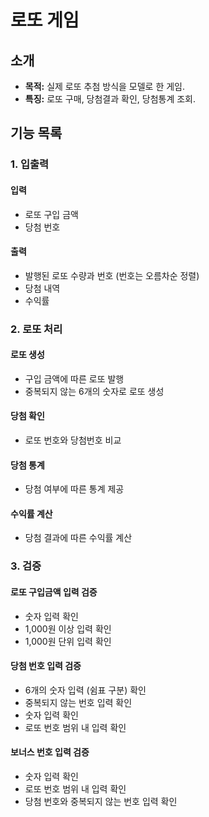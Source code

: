 # 로또 게임

## 소개
- **목적:** 실제 로또 추첨 방식을 모델로 한 게임.
- **특징:** 로또 구매, 당첨결과 확인, 당첨통계 조회.

## 기능 목록

### 1. 입출력

#### 입력
- 로또 구입 금액
- 당첨 번호

#### 출력
- 발행된 로또 수량과 번호 (번호는 오름차순 정렬)
- 당첨 내역
- 수익률

### 2. 로또 처리

#### 로또 생성
- 구입 금액에 따른 로또 발행
- 중복되지 않는 6개의 숫자로 로또 생성

#### 당첨 확인
- 로또 번호와 당첨번호 비교

#### 당첨 통계
- 당첨 여부에 따른 통계 제공

#### 수익률 계산
- 당첨 결과에 따른 수익률 계산

### 3. 검증

#### 로또 구입금액 입력 검증
- 숫자 입력 확인
- 1,000원 이상 입력 확인
- 1,000원 단위 입력 확인

#### 당첨 번호 입력 검증
- 6개의 숫자 입력 (쉼표 구분) 확인
- 중복되지 않는 번호 입력 확인
- 숫자 입력 확인
- 로또 번호 범위 내 입력 확인

#### 보너스 번호 입력 검증
- 숫자 입력 확인
- 로또 번호 범위 내 입력 확인
- 당첨 번호와 중복되지 않는 번호 입력 확인
